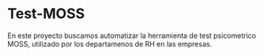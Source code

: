 # Test-MOSS
En este proyecto buscamos automatizar la herramienta de test psicometrico MOSS, utilizado por los departamenos de RH en las empresas.

